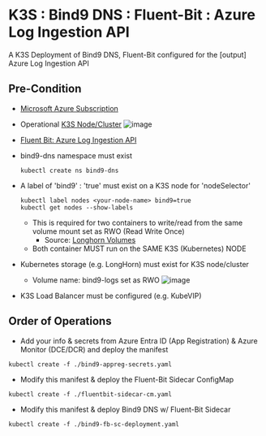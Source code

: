# K3S : Bind9 DNS : Fluent-Bit : Azure Log Ingestion API
A K3S Deployment of Bind9 DNS, Fluent-Bit configured for the [output] Azure Log Ingestion API

## Pre-Condition
* [Microsoft Azure Subscription](https://azure.microsoft.com/en-us/free/search/?ef_id=_k_Cj0KCQiAsvWrBhC0ARIsAO4E6f_KQHuZoJWDcf25quxjVXhxQz0NixXwZOXDb38WnIOyANw1wRbw6qwaAs6AEALw_wcB_k_&OCID=AIDcmm5edswduu_SEM__k_Cj0KCQiAsvWrBhC0ARIsAO4E6f_KQHuZoJWDcf25quxjVXhxQz0NixXwZOXDb38WnIOyANw1wRbw6qwaAs6AEALw_wcB_k_&gad_source=1&gclid=Cj0KCQiAsvWrBhC0ARIsAO4E6f_KQHuZoJWDcf25quxjVXhxQz0NixXwZOXDb38WnIOyANw1wRbw6qwaAs6AEALw_wcB)
* Operational [K3S Node/Cluster](https://www.youtube.com/watch?v=hT2_O2Yd_wE&t=47s)
  ![image](https://github.com/dcodev1702/k3s_bind9_dns_fluentbit_azure_log_ingest_api/assets/32214072/3d406260-aacb-42f5-8e82-0d2f84c62571)

* [Fluent Bit: Azure Log Ingestion API](https://docs.fluentbit.io/manual/pipeline/outputs/azure_logs_ingestion)
* bind9-dns namespace must exist
  ```console
  kubectl create ns bind9-dns
  ```
* A label of 'bind9' : 'true' must exist on a K3S node for 'nodeSelector'
  ```console
  kubectl label nodes <your-node-name> bind9=true
  kubectl get nodes --show-labels
  ```
  * This is required for two containers to write/read from the same volume mount set as RWO (Read Write Once)
    * Source: [Longhorn Volumes](https://support.tools/post/fixing-longhorn-volume-issues/#:~:text=Longhorn%20supports%20RWO%20(ReadWriteOnce)%20volumes,only%20have%20a%20few%20options.)
  * Both container MUST run on the SAME K3S (Kubernetes) NODE
* Kubernetes storage (e.g. LongHorn) must exist for K3S node/cluster
  * Volume name: bind9-logs set as RWO
    ![image](https://github.com/dcodev1702/k3s_bind9_dns_fluentbit_azure_log_ingest_api/assets/32214072/08d03116-ed6e-422f-a6ad-53be4cfd8287)

* K3S Load Balancer must be configured (e.g. KubeVIP)
  

## Order of Operations
* Add your info & secrets from Azure Entra ID (App Registration) & Azure Monitor (DCE/DCR) and deploy the manifest
```console
kubectl create -f ./bind9-appreg-secrets.yaml
```
* Modify this manifest & deploy the Fluent-Bit Sidecar ConfigMap
```console
kubectl create -f ./fluentbit-sidecar-cm.yaml
```
* Modify this manifest & deploy Bind9 DNS w/ Fluent-Bit Sidecar
```console
kubectl create -f ./bind9-fb-sc-deployment.yaml
``` 
